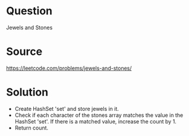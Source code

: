 # Question
Jewels and Stones

# Source
https://leetcode.com/problems/jewels-and-stones/

# Solution
 - Create HashSet 'set' and store jewels in it.
 - Check if each character of the stones array matches the value in the HashSet 'set'. If there is a matched value, increase the count by 1.
 - Return count.
